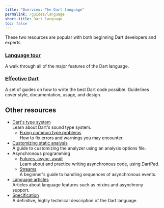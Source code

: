 ```yaml
---
title: "Overview: The Dart language"
permalink: /guides/language
short-title: Dart language
toc: false
---
```


These two resources are popular with both beginning Dart developers and experts.

<div class="card-grid">
  <div class="card">
    <h3><a href="/language/basics">Language tour</a></h3>
    <p>A walk through all of the major features of the Dart language.</p>
  </div>
  <div class="card">
    <h3><a href="/guides/language/effective-dart">Effective Dart</a></h3>
    <p>A set of guides on how to write the best Dart code
    possible. Guidelines cover style, documentation, usage,
    and design.</p>
  </div>
</div>

## Other resources

* [Dart's type system](/language/type-system)<br>
    Learn about Dart's sound type system.
  * [Fixing common type problems](/guides/language/sound-problems)<br>
    How to fix errors and warnings you may encounter.
* [Customizing static analysis](/guides/language/analysis-options)<br>
    A guide to customizing the analyzer using an analysis options file.
* Asynchronous programming
  * [Futures, async, await](/codelabs/async-await)<br>
    Learn about and practice writing asynchronous code, using DartPad.
  * [Streams](/tutorials/language/streams)<br>
    A beginner's guide to handling sequences of asynchronous events.
* [Language articles](/articles/language)<br>
  Articles about language features such as mixins and asynchrony support.
* [Specification](/guides/language/spec)<br>
  A definitive, highly technical description of the Dart language.
